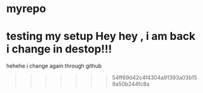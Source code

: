 # myrepo
testing my setup
Hey hey , i am back 
i change in destop!!!
=======
hehehe i change again through github
>>>>>>> 54ff69d42c4f4304a91393a03b159a50b244fc8a
